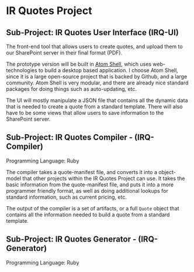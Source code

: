 # IR Quotes Project

## Sub-Project: IR Quotes User Interface (IRQ-UI)

The front-end tool that allows users to create quotes, and upload them to our
SharePoint server in their final format (PDF).

The prototype version will be built in [Atom Shell](https://github.com/atom/atom-shell),
which uses web-technologies to build a desktop based application. I choose Atom Shell,
since it is a large open-source project that is backed by Github, and a large
community. Atom Shell is very modular, and there are already nice standard
packages for doing things such as auto-updating, etc.

The UI will mostly manipulate a JSON file that contains all the dynamic data
that is needed to create a quote from a standard template. There will also
have to be some views that allow users to save information to the SharePoint
server.

## Sub-Project: IR Quotes Compiler - (IRQ-Compiler)

Programming Language: Ruby

The compiler takes a quote-manifest file, and converts it into a object-model
that other projects within the IR Quotes Project can use. It takes the basic
information from the quote-manifest file, and puts it into a more programmer
friendly format, as well as doing additional lookups for standard information,
such as current pricing, etc.

The output of the compiler is a set of artifacts, or a full `Quote` object that
contains all the information needed to build a quote from a standard template.

## Sub-Project: IR Quotes Generator - (IRQ-Generator)

Programming Language: Ruby

